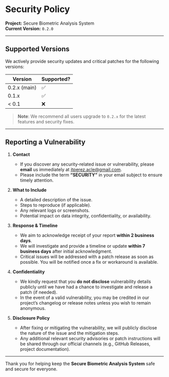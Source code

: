 # Security Policy

**Project:** Secure Biometric Analysis System  
**Current Version:** `0.2.0`

---

## Supported Versions

We actively provide security updates and critical patches for the following versions:

| Version      | Supported?         |
|------------- | ------------------ |
| 0.2.x (main) | :white_check_mark: |
| 0.1.x        | :white_check_mark: |
| < 0.1        | :x:               |

> **Note**: We recommend all users upgrade to `0.2.x` for the latest features and security fixes.

---

## Reporting a Vulnerability

1. **Contact**  
   - If you discover any security-related issue or vulnerability, please **email** us immediately at [jtperez.acle@gmail.com](mailto:jtperez.acle@gmail.com).  
   - Please include the term **“SECURITY”** in your email subject to ensure timely attention.

2. **What to Include**  
   - A detailed description of the issue.  
   - Steps to reproduce (if applicable).  
   - Any relevant logs or screenshots.  
   - Potential impact on data integrity, confidentiality, or availability.

3. **Response & Timeline**  
   - We aim to acknowledge receipt of your report **within 2 business days**.  
   - We will investigate and provide a timeline or update **within 7 business days** after initial acknowledgment.  
   - Critical issues will be addressed with a patch release as soon as possible. You will be notified once a fix or workaround is available.

4. **Confidentiality**  
   - We kindly request that you **do not disclose** vulnerability details publicly until we have had a chance to investigate and release a patch (if needed).  
   - In the event of a valid vulnerability, you may be credited in our project’s changelog or release notes unless you wish to remain anonymous.

5. **Disclosure Policy**  
   - After fixing or mitigating the vulnerability, we will publicly disclose the nature of the issue and the mitigation steps.  
   - Any additional relevant security advisories or patch instructions will be shared through our official channels (e.g., GitHub Releases, project documentation).

---

Thank you for helping keep the **Secure Biometric Analysis System** safe and secure for everyone.

